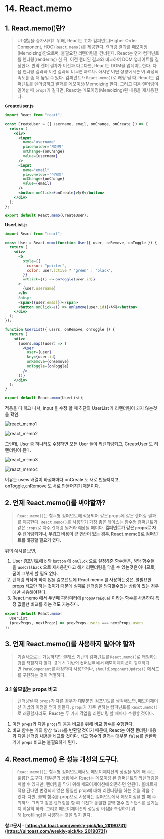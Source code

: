 # 14. React.memo

## 1. **React.memo()란?**

> UI 성능을 증가시키기 위해, React는 고차 컴퍼넌트(Higher Order Component, HOC) `React.memo()`를 제공한다. 렌더링 결과를 메모이징(Memoizing)함으로써, 불필요한 리렌더링을 건너뛴다.
> React는 먼저 컴퍼넌트를 렌더링(rendering) 한 뒤, 이전 렌더된 결과와 비교하여 DOM 업데이트를 결정한다. 만약 렌더 결과가 이전과 다르다면, React는 DOM을 업데이트한다.
> 다음 렌더링 결과와 이전 결과의 비교는 빠르다. 하지만 어떤 상황에서는 이 과정의 속도를 좀 더 높일 수 있다.
> 컴퍼넌트가 `React.memo()`로 래핑 될 때, React는 컴퍼넌트를 렌더링하고 결과를 메모이징(Memoizing)한다. 그리고 다음 렌더링이 일어날 때 `props`가 같다면, React는 메모이징(Memoizing)된 내용을 재사용한다.

**CreateUser.js**

```jsx
import React from "react";

const CreateUser = ({ username, email, onChange, onCreate }) => {
  return (
    <div>
      <input
        name="username"
        placeholder="계정명"
        onChange={onChange}
        value={username}
      />
      <input
        name="email"
        placeholder="이메일"
        onChange={onChange}
        value={email}
      />
      <button onClick={onCreate}>등록</button>
    </div>
  );
};

export default React.memo(CreateUser);
```

**UserList.js**

```jsx
import React from "react";

const User = React.memo(function User({ user, onRemove, onToggle }) {
  return (
    <div>
      <b
        style={{
          cursor: "pointer",
          color: user.active ? "green" : "black",
        }}
        onClick={() => onToggle(user.id)}
      >
        {user.username}
      </b>
      &nbsp;
      <span>({user.email})</span>
      <button onClick={() => onRemove(user.id)}>삭제</button>
    </div>
  );
});

function UserList({ users, onRemove, onToggle }) {
  return (
    <div>
      {users.map((user) => (
        <User
          user={user}
          key={user.id}
          onRemove={onRemove}
          onToggle={onToggle}
        />
      ))}
    </div>
  );
}

export default React.memo(UserList);
```

적용을 다 하고 나서, input 을 수정 할 때 하단의 UserList 가 리렌더링이 되지 않는것을 확인.

![react_memo1](resources/images/react_memo1.png)

![react_memo2](resources/images/react_memo2.png)

그런데, User 중 하나라도 수정하면 모든 User 들이 리렌더링되고, CreateUser 도 리렌더링이 된다.

![react_memo3](resources/images/react_memo3.png)

![react_memo4](resources/images/react_memo4.png)

이유는 users 배열이 바뀔때마다 onCreate 도 새로 만들어지고, onToggle,onRemove 도 새로 만들어지기 때문이다.

## 2. 언제 React.memo()를 써야할까?

> `React.memo()`는 함수형 컴퍼넌트에 적용되어 같은 props에 같은 렌더링 결과를 제공한다.
> `React.memo()`를 사용하기 가장 좋은 케이스는 함수형 컴퍼넌트가 같은 `props`로 자주 렌더링 될거라 예상될 때이다.
> **컴퍼넌트가 같은 props로 자주 렌더링되거나, 무겁고 비용이 큰 연산이 있는 경우, React.memo()로 컴퍼넌트를 래핑할 필요가 있다.**

위의 예시를 보면,

1. User 컴포넌트에 `b` 와 `button` 에 `onClick` 으로 설정해준 함수들은, 해당 함수들을 `useCallback` 으로 재사용한다고 해서 리렌더링을 막을 수 있는것은 아니므로, 굳이 그렇게 할 필요 없다.
2. 렌더링 최적화 하지 않을 컴포넌트에 React.memo 를 사용하는것은, 불필요한 props 비교만 하는 것이기 때문에 실제로 렌더링을 방지할수있는 상황이 있는 경우에만 사용해야한다.
3. React.memo 에서 두번째 파라미터에 `propsAreEqual` 이라는 함수를 사용하여 특정 값들만 비교를 하는 것도 가능하다.

```jsx
export default React.memo(
  UserList,
  (prevProps, nextProps) => prevProps.users === nextProps.users
);
```

## 3. 언제 React.memo()를 사용하지 말아야 할까

> 기술적으로는 가능하지만 클래스 기반의 컴퍼넌트를 `React.memo()`로 래핑하는것은 적절하지 않다. 클래스 기반의 컴퍼넌트에서 메모이제이션이 필요하다면 `PureComponent`를 확장하여 사용하거나, `shouldComponentUpdate()` 메서드를 구현하는 것이 적절하다.

### **3.1 쓸모없는 props 비교**

> 렌더링될 때 `props`가 다른 경우가 대부분인 컴포넌트를 생각해보면, 메모이제이션 기법의 이점을 얻기 힘들다.
> `props`가 자주 변하는 컴퍼넌트를 `React.memo()`로 래핑할지라도, React는 두 가지 작업을 리렌더링 할 때마다 수행할 것이다.

1. 이전 `props`와 다음 `props`의 동등 비교를 위해 비교 함수를 수행한다.
2. 비교 함수는 거의 항상 `false`를 반환할 것이기 때문에, React는 이전 렌더링 내용과 다음 렌더링 내용을 비교할 것이다.
   비교 함수의 결과는 대부분 `false`를 반환하기에 `props` 비교는 불필요하게 된다.

## 4. **React.memo() 은 성능 개선의 도구다.**

> `React.memo()`는 함수형 컴퍼넌트에서도 메모이제이션의 장점을 얻게 해 주는 훌륭한 도구다.
> 대부분의 상황에서 React는 메모이징 된 컴퍼넌트의 리렌더링을 피할 수 있지만, 렌더링을 막기 위해 메모이제이션에 의존하면 안된다.
> 올바르게 적용 된다면 변경되지 않은 동일한 prop에 대해 리렌더링을 하는 것을 막을 수 있다.
> 다만, 콜백 함수를 prop으로 사용하는 컴퍼넌트에서 메모이징을 할 때 주의하라. 그리고 같은 렌더링을 할 때 이전과 동일한 콜백 함수 인스턴스를 넘기는지 확실히 하라.
> 그리고 메모이제이션의 성능상 이점을 측정하기 위해 [profiling]을 사용하는 것을 잊지 말자.

**참고문서 - [https://ui.toast.com/weekly-pick/ko_20190731](https://ui.toast.com/weekly-pick/ko_20190731)**
